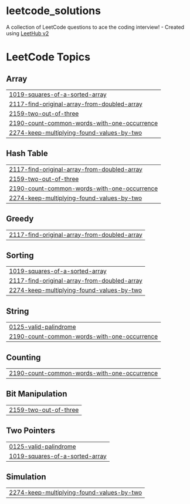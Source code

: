 # leetcode_solutions
A collection of LeetCode questions to ace the coding interview! - Created using [LeetHub v2](https://github.com/arunbhardwaj/LeetHub-2.0)

<!---LeetCode Topics Start-->
# LeetCode Topics
## Array
|  |
| ------- |
| [1019-squares-of-a-sorted-array](https://github.com/thenmozhipalanisamy/leetcode_solutions/tree/master/1019-squares-of-a-sorted-array) |
| [2117-find-original-array-from-doubled-array](https://github.com/thenmozhipalanisamy/leetcode_solutions/tree/master/2117-find-original-array-from-doubled-array) |
| [2159-two-out-of-three](https://github.com/thenmozhipalanisamy/leetcode_solutions/tree/master/2159-two-out-of-three) |
| [2190-count-common-words-with-one-occurrence](https://github.com/thenmozhipalanisamy/leetcode_solutions/tree/master/2190-count-common-words-with-one-occurrence) |
| [2274-keep-multiplying-found-values-by-two](https://github.com/thenmozhipalanisamy/leetcode_solutions/tree/master/2274-keep-multiplying-found-values-by-two) |
## Hash Table
|  |
| ------- |
| [2117-find-original-array-from-doubled-array](https://github.com/thenmozhipalanisamy/leetcode_solutions/tree/master/2117-find-original-array-from-doubled-array) |
| [2159-two-out-of-three](https://github.com/thenmozhipalanisamy/leetcode_solutions/tree/master/2159-two-out-of-three) |
| [2190-count-common-words-with-one-occurrence](https://github.com/thenmozhipalanisamy/leetcode_solutions/tree/master/2190-count-common-words-with-one-occurrence) |
| [2274-keep-multiplying-found-values-by-two](https://github.com/thenmozhipalanisamy/leetcode_solutions/tree/master/2274-keep-multiplying-found-values-by-two) |
## Greedy
|  |
| ------- |
| [2117-find-original-array-from-doubled-array](https://github.com/thenmozhipalanisamy/leetcode_solutions/tree/master/2117-find-original-array-from-doubled-array) |
## Sorting
|  |
| ------- |
| [1019-squares-of-a-sorted-array](https://github.com/thenmozhipalanisamy/leetcode_solutions/tree/master/1019-squares-of-a-sorted-array) |
| [2117-find-original-array-from-doubled-array](https://github.com/thenmozhipalanisamy/leetcode_solutions/tree/master/2117-find-original-array-from-doubled-array) |
| [2274-keep-multiplying-found-values-by-two](https://github.com/thenmozhipalanisamy/leetcode_solutions/tree/master/2274-keep-multiplying-found-values-by-two) |
## String
|  |
| ------- |
| [0125-valid-palindrome](https://github.com/thenmozhipalanisamy/leetcode_solutions/tree/master/0125-valid-palindrome) |
| [2190-count-common-words-with-one-occurrence](https://github.com/thenmozhipalanisamy/leetcode_solutions/tree/master/2190-count-common-words-with-one-occurrence) |
## Counting
|  |
| ------- |
| [2190-count-common-words-with-one-occurrence](https://github.com/thenmozhipalanisamy/leetcode_solutions/tree/master/2190-count-common-words-with-one-occurrence) |
## Bit Manipulation
|  |
| ------- |
| [2159-two-out-of-three](https://github.com/thenmozhipalanisamy/leetcode_solutions/tree/master/2159-two-out-of-three) |
## Two Pointers
|  |
| ------- |
| [0125-valid-palindrome](https://github.com/thenmozhipalanisamy/leetcode_solutions/tree/master/0125-valid-palindrome) |
| [1019-squares-of-a-sorted-array](https://github.com/thenmozhipalanisamy/leetcode_solutions/tree/master/1019-squares-of-a-sorted-array) |
## Simulation
|  |
| ------- |
| [2274-keep-multiplying-found-values-by-two](https://github.com/thenmozhipalanisamy/leetcode_solutions/tree/master/2274-keep-multiplying-found-values-by-two) |
<!---LeetCode Topics End-->